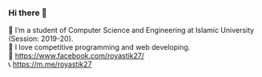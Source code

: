 ### Hi there 👋

<!--
**royastik27/royastik27** is a ✨ _special_ ✨ repository because its `README.md` (this file) appears on your GitHub profile.

Here are some ideas to get you started:

- 🔭 I’m currently working on ...
- 🌱 I’m currently learning ...
- 👯 I’m looking to collaborate on ...
- 🤔 I’m looking for help with ...
- 💬 Ask me about ...
- 📫 How to reach me: ...
- 😄 Pronouns: ...
- ⚡ Fun fact: ...
-->

🌱  I’m a student of Computer Science and Engineering at Islamic University (Session: 2019-20).  
:blue_heart:  I love competitive programming and web developing.  
:iphone:  https://www.facebook.com/royastik27/  
:telephone_receiver:  https://m.me/royastik27
